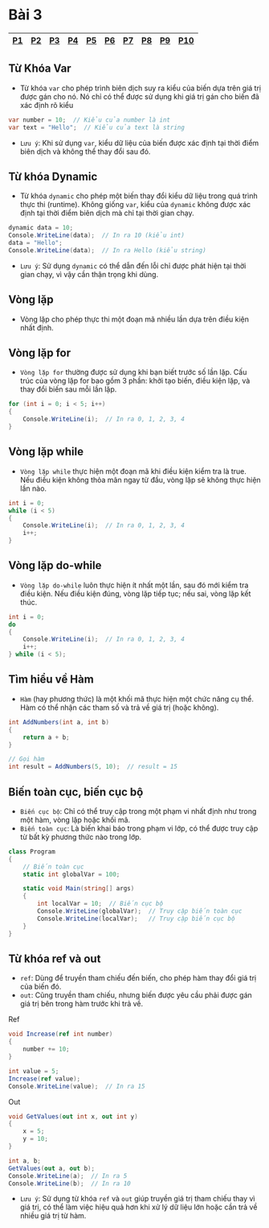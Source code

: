 # Bài 3


|[P1](#từ-khóa-var)|[P2](#từ-khóa-dynamic)|[P3](#vòng-lặp)|[P4](#vòng-lặp-for)|[P5](#vòng-lặp-while)|[P6](#switch-case)|[P7](#vòng-lặp-do-while)|[P8](#tìm-hiểu-về-hàm)|[P9](#biến-toàn-cục-biến-cục-bộ)|[P10](#từ-khóa-ref-và-out)|
|-|-|-|-|-|-|-|-|-|-|

## Từ Khóa Var

- Từ khóa `var` cho phép trình biên dịch suy ra kiểu của biến dựa trên giá trị được gán cho nó. Nó chỉ có thể được sử dụng khi giá trị gán cho biến đã xác định rõ kiểu

```C#
var number = 10;  // Kiểu của number là int
var text = "Hello";  // Kiểu của text là string
```
- `Lưu ý`: Khi sử dụng `var`, kiểu dữ liệu của biến được xác định tại thời điểm biên dịch và không thể thay đổi sau đó.


## Từ khóa Dynamic
- Từ khóa `dynamic` cho phép một biến thay đổi kiểu dữ liệu trong quá trình thực thi (runtime). Không giống `var`, kiểu của `dynamic` không được xác định tại thời điểm biên dịch mà chỉ tại thời gian chạy.

```C#
dynamic data = 10;
Console.WriteLine(data);  // In ra 10 (kiểu int)
data = "Hello";
Console.WriteLine(data);  // In ra Hello (kiểu string)
```

- `Lưu ý`: Sử dụng `dynamic` có thể dẫn đến lỗi chỉ được phát hiện tại thời gian chạy, vì vậy cần thận trọng khi dùng.

## Vòng lặp
- Vòng lặp cho phép thực thi một đoạn mã nhiều lần dựa trên điều kiện nhất định.

## Vòng lặp for
- `Vòng lặp for` thường được sử dụng khi bạn biết trước số lần lặp. Cấu trúc của vòng lặp for bao gồm 3 phần: khởi tạo biến, điều kiện lặp, và thay đổi biến sau mỗi lần lặp.

```C#
for (int i = 0; i < 5; i++)
{
    Console.WriteLine(i);  // In ra 0, 1, 2, 3, 4
}
```

## Vòng lặp while
- `Vòng lặp while` thực hiện một đoạn mã khi điều kiện kiểm tra là true. Nếu điều kiện không thỏa mãn ngay từ đầu, vòng lặp sẽ không thực hiện lần nào.

```C#
int i = 0;
while (i < 5)
{
    Console.WriteLine(i);  // In ra 0, 1, 2, 3, 4
    i++;
}
```
## Vòng lặp do-while

- `Vòng lặp do-while` luôn thực hiện ít nhất một lần, sau đó mới kiểm tra điều kiện. Nếu điều kiện đúng, vòng lặp tiếp tục; nếu sai, vòng lặp kết thúc.

```C#
int i = 0;
do
{
    Console.WriteLine(i);  // In ra 0, 1, 2, 3, 4
    i++;
} while (i < 5);
```
## Tìm hiểu về Hàm
- `Hàm` (hay phương thức) là một khối mã thực hiện một chức năng cụ thể. Hàm có thể nhận các tham số và trả về giá trị (hoặc không).

```C#
int AddNumbers(int a, int b)
{
    return a + b;
}

// Gọi hàm
int result = AddNumbers(5, 10);  // result = 15
```


## Biến toàn cục, biến cục bộ

- `Biến cục bộ`: Chỉ có thể truy cập trong một phạm vi nhất định như trong một hàm, vòng lặp hoặc khối mã.
- `Biến toàn cục`: Là biến khai báo trong phạm vi lớp, có thể được truy cập từ bất kỳ phương thức nào trong lớp.

```C#
class Program
{
    // Biến toàn cục
    static int globalVar = 100;

    static void Main(string[] args)
    {
        int localVar = 10;  // Biến cục bộ
        Console.WriteLine(globalVar);  // Truy cập biến toàn cục
        Console.WriteLine(localVar);   // Truy cập biến cục bộ
    }
}
```
## Từ khóa ref và out

- `ref`: Dùng để truyền tham chiếu đến biến, cho phép hàm thay đổi giá trị của biến đó.
- `out`: Cũng truyền tham chiếu, nhưng biến được yêu cầu phải được gán giá trị bên trong hàm trước khi trả về.

Ref
```C#
void Increase(ref int number)
{
    number += 10;
}

int value = 5;
Increase(ref value);
Console.WriteLine(value);  // In ra 15
```



Out
```C#
void GetValues(out int x, out int y)
{
    x = 5;
    y = 10;
}

int a, b;
GetValues(out a, out b);
Console.WriteLine(a);  // In ra 5
Console.WriteLine(b);  // In ra 10
```

- `Lưu ý`: Sử dụng từ khóa `ref` và `out` giúp truyền giá trị tham chiếu thay vì giá trị, có thể làm việc hiệu quả hơn khi xử lý dữ liệu lớn hoặc cần trả về nhiều giá trị từ hàm.

